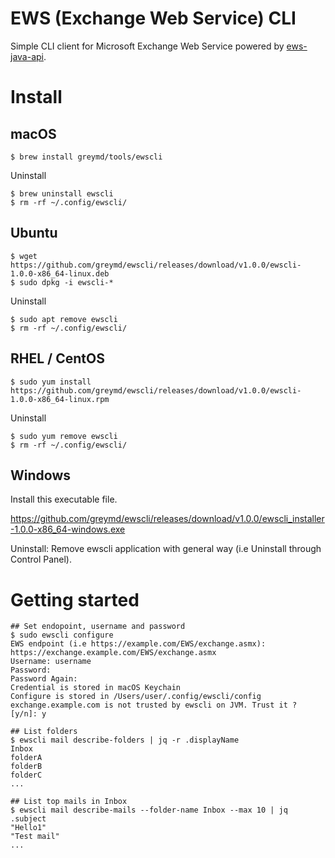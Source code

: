 # EWS (Exchange Web Service) CLI

Simple CLI client for Microsoft Exchange Web Service powered by [ews-java-api](https://github.com/OfficeDev/ews-java-api).

# Install

## macOS

```
$ brew install greymd/tools/ewscli
```

Uninstall

```
$ brew uninstall ewscli
$ rm -rf ~/.config/ewscli/
```

## Ubuntu

```
$ wget https://github.com/greymd/ewscli/releases/download/v1.0.0/ewscli-1.0.0-x86_64-linux.deb
$ sudo dpkg -i ewscli-*
```

Uninstall

```
$ sudo apt remove ewscli
$ rm -rf ~/.config/ewscli/
```

## RHEL / CentOS

```
$ sudo yum install https://github.com/greymd/ewscli/releases/download/v1.0.0/ewscli-1.0.0-x86_64-linux.rpm
```

Uninstall

```
$ sudo yum remove ewscli
$ rm -rf ~/.config/ewscli/
```

## Windows

Install this executable file.

https://github.com/greymd/ewscli/releases/download/v1.0.0/ewscli_installer-1.0.0-x86_64-windows.exe

Uninstall:
Remove ewscli application with general way (i.e Uninstall through Control Panel).

# Getting started

```
## Set endopoint, username and password
$ sudo ewscli configure
EWS endpoint (i.e https://example.com/EWS/exchange.asmx): https://exchange.example.com/EWS/exchange.asmx
Username: username
Password:
Password Again:
Credential is stored in macOS Keychain
Configure is stored in /Users/user/.config/ewscli/config
exchange.example.com is not trusted by ewscli on JVM. Trust it ? [y/n]: y

## List folders
$ ewscli mail describe-folders | jq -r .displayName
Inbox
folderA
folderB
folderC
...

## List top mails in Inbox
$ ewscli mail describe-mails --folder-name Inbox --max 10 | jq .subject
"Hello1"
"Test mail"
...
```
